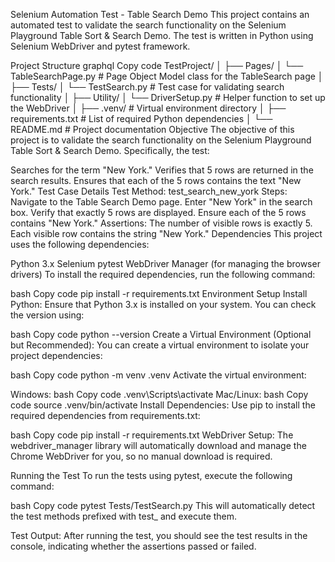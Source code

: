 Selenium Automation Test - Table Search Demo
This project contains an automated test to validate the search functionality on the Selenium Playground Table Sort & Search Demo. The test is written in Python using Selenium WebDriver and pytest framework.

Project Structure
graphql
Copy code
TestProject/
│
├── Pages/
│   └── TableSearchPage.py        # Page Object Model class for the TableSearch page
│
├── Tests/
│   └── TestSearch.py             # Test case for validating search functionality
│
├── Utility/
│   └── DriverSetup.py            # Helper function to set up the WebDriver
│
├── .venv/                        # Virtual environment directory
│
├── requirements.txt              # List of required Python dependencies
│
└── README.md                     # Project documentation
Objective
The objective of this project is to validate the search functionality on the Selenium Playground Table Sort & Search Demo. Specifically, the test:

Searches for the term "New York."
Verifies that 5 rows are returned in the search results.
Ensures that each of the 5 rows contains the text "New York."
Test Case Details
Test Method: test_search_new_york
Steps:
Navigate to the Table Search Demo page.
Enter "New York" in the search box.
Verify that exactly 5 rows are displayed.
Ensure each of the 5 rows contains "New York."
Assertions:
The number of visible rows is exactly 5.
Each visible row contains the string "New York."
Dependencies
This project uses the following dependencies:

Python 3.x
Selenium
pytest
WebDriver Manager (for managing the browser drivers)
To install the required dependencies, run the following command:

bash
Copy code
pip install -r requirements.txt
Environment Setup
Install Python: Ensure that Python 3.x is installed on your system. You can check the version using:

bash
Copy code
python --version
Create a Virtual Environment (Optional but Recommended): You can create a virtual environment to isolate your project dependencies:

bash
Copy code
python -m venv .venv
Activate the virtual environment:

Windows:
bash
Copy code
.venv\Scripts\activate
Mac/Linux:
bash
Copy code
source .venv/bin/activate
Install Dependencies: Use pip to install the required dependencies from requirements.txt:

bash
Copy code
pip install -r requirements.txt
WebDriver Setup: The webdriver_manager library will automatically download and manage the Chrome WebDriver for you, so no manual download is required.

Running the Test
To run the tests using pytest, execute the following command:

bash
Copy code
pytest Tests/TestSearch.py
This will automatically detect the test methods prefixed with test_ and execute them.

Test Output: After running the test, you should see the test results in the console, indicating whether the assertions passed or failed.